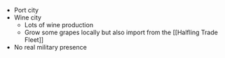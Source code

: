 - Port city
- Wine city
	- Lots of wine production
	- Grow some grapes locally but also import from the [[Halfling Trade Fleet]]
- No real military presence